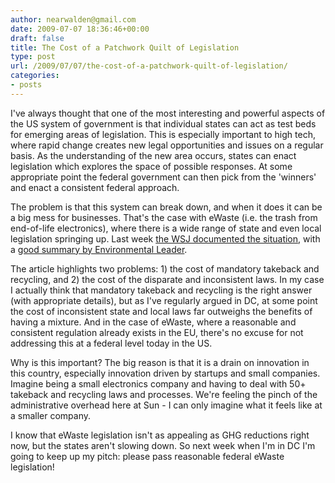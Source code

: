 ```yaml
---
author: nearwalden@gmail.com
date: 2009-07-07 18:36:46+00:00
draft: false
title: The Cost of a Patchwork Quilt of Legislation
type: post
url: /2009/07/07/the-cost-of-a-patchwork-quilt-of-legislation/
categories:
- posts
---
```


I've always thought that one of the most interesting and powerful aspects of the US system of government is that individual states can act as test beds for emerging areas of legislation.  This is especially important to high tech, where rapid change creates new legal opportunities and issues on a regular basis.  As the understanding of the new area occurs, states can enact legislation which explores the space of possible responses.  At some appropriate point the federal government can then pick from the 'winners' and enact a consistent federal approach.





The problem is that this system can break down, and when it does it can be a big mess for businesses.  That's the case with eWaste (i.e. the trash from end-of-life electronics), where there is a wide range of state and even local legislation springing up.  Last week [the WSJ documented the situation](http://online.wsj.com/article/SB124648949162882917.html?mod=googlenews_wsj), with a [good summary by Environmental Leader](http://www.environmentalleader.com/2009/07/02/electronics-firms-face-off-against-mandated-recycling-programs/).  





The article highlights two problems:  1) the cost of mandatory takeback and recycling, and 2) the cost of the disparate and inconsistent laws.  In my case I actually think that mandatory takeback and recycling is the right answer (with appropriate details), but as I've regularly argued in DC, at some point the cost of inconsistent state and local laws far outweighs the benefits of having a mixture.  And in the case of eWaste, where a reasonable and consistent regulation already exists in the EU, there's no excuse for not addressing this at a federal level today in the US.





Why is this important? The big reason is that it is a drain on innovation in this country, especially innovation driven by startups and small companies.  Imagine being a small electronics company and having to deal with 50+ takeback and recycling laws and processes.  We're feeling the pinch of the administrative overhead here at Sun - I can only imagine what it feels like at a smaller company.





I know that eWaste legislation isn't as appealing as GHG reductions right now, but the states aren't slowing down.  So next week when I'm in DC I'm going to keep up my pitch:  please pass reasonable federal eWaste legislation!



